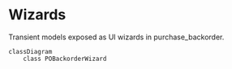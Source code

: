 # Wizards

Transient models exposed as UI wizards in purchase_backorder.

```mermaid
classDiagram
    class POBackorderWizard
```
